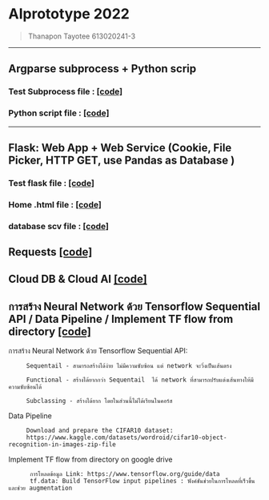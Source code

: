 # AIprototype 2022
> Thanapon Tayotee 613020241-3
-------------------------------
 ## Argparse subprocess + Python scrip
 ### Test Subprocess file : [[code]](https://github.com/MeenTers/AIprototype/blob/main/testsub.py)
 ### Python script file : [[code]](https://github.com/MeenTers/AIprototype/blob/main/python101.py)
---------------------------------------------------------------------------------------------------------
 ## Flask: Web App + Web Service (Cookie, File Picker, HTTP GET, use Pandas as Database )
   ### Test flask file : [[code]](https://github.com/MeenTers/AIprototype/blob/main/testflask.py)
   ### Home .html file : [[code]](https://github.com/MeenTers/AIprototype/blob/main/templates/home.html)
   ### database scv file : [[code]](https://github.com/MeenTers/AIprototype/blob/main/testdb.csv)
 ## Requests [[code]](https://github.com/MeenTers/AIprototype/blob/main/postrequests.py)
 ## Cloud DB & Cloud AI [[code]](https://github.com/MeenTers/AIprototype/blob/main/Cloud_DB_and_AI.ipynb)
## การสร้าง Neural Network ด้วย Tensorflow Sequential API / Data Pipeline / Implement TF flow from directory [[code]](https://github.com/MeenTers/AIprototype/blob/main/Tensorflow(network).ipynb)
 การสร้าง Neural Network ด้วย Tensorflow Sequential API:
        
         Sequentail - สามารถสร้างได้ง่าย ไม่มีความซับซ้อน แต่ network จะวิ่งเป็นเส้นตรง
        
         Functional - สร้างได้ยากกว่า Sequentail  ได้ network ที่สามารถปรับแต่งเส้นทางให้มีความซับซ้อนได้
        
         Subclassing - สร้างได้ยาก โดยในส่วนนี้ไม่ได้เรียนในคอร์ส
 Data Pipeline
        
         Download and prepare the CIFAR10 dataset: 
         https://www.kaggle.com/datasets/wordroid/cifar10-object-recognition-in-images-zip-file
 Implement TF flow from directory on google drive
        
          การโหลดข้อมูล Link: https://www.tensorflow.org/guide/data
          tf.data: Build TensorFlow input pipelines : ฟังค์ชันช่วยในการโหลดที่เร็วขึ้นและช่วย augmentation
